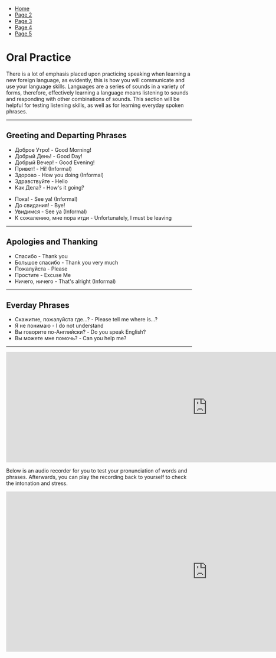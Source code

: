 <ul class="breadcrumb">
  <li><a href="https://doggo1.github.io/GIForJIF/index.html">Home</a></li>
  <li><a href="https://doggo1.github.io/GIForJIF/page2.html">Page 2</a></li>
<li><a href="https://doggo1.github.io/GIForJIF/page3.html">Page 3</a></li>
<li><a href="https://doggo1.github.io/GIForJIF/page4.html">Page 4</a></li>
<li><a href="https://doggo1.github.io/GIForJIF/page5.html">Page 5</a></li>
</ul>

<h1>Oral Practice</h1>
<p> There is a lot of emphasis placed upon practicing speaking when learning a new foreign language, as evidently, this is how you will communicate and use your language skills. Languages are a series of sounds in a variety of forms, therefore, effectively learning a language means listening to sounds and responding with other combinations of sounds. This section will be helpful for testing listening skills, as well as for learning everyday spoken phrases.</p>
<hr>
<h2>Greeting and Departing Phrases</h2>
<ul>
  <li>Доброе Утро! - Good Morning!</li>
  <li>Добрый День! - Good Day!</li>
  <li>Добрый Вечер! - Good Evening!</li>
  <li>Привет! - Hi! (Informal)</li>
  <li>Здорово - How you doing (Informal)</li>
  <li>Здравствуйте - Hello</li>
  <li>Как Дела? - How's it going?</li>
</ul>
<ul>
  <li>Пока! - See ya! (Informal)</li>
  <li>До свидания! - Bye!</li>
  <li>Увидимся - See ya (Informal)</li>
  <li>К сожалению, мне пора итди - Unfortunately, I must be leaving</li>
</ul>
<hr>
<h2>Apologies and Thanking</h2>
<ul>
  <li>Спасибо - Thank you</li>
  <li>Большое спасибо - Thank you very much</li>
  <li>Пожалуйста - Please</li>
  <li>Простите - Excuse Me</li>
  <li>Ничего, ничего - That's alright (Informal)</li>
</ul>
<hr>
<h2>Everday Phrases</h2>
<ul>
  <li>Скажитие, пожалуйста где...? - Please tell me where is...? </li>
  <li>Я не понимаю - I do not understand</li>
  <li>Вы говорите по-Английски? - Do you speak English?</li>
  <li>Вы можете мне помочь? - Can you help me?</li>
</ul>  
<hr>
<script src="https://h5p.org/sites/all/modules/h5p/library/js/h5p-resizer.js" charset="UTF-8"></script>
<iframe src="https://h5p.org/h5p/embed/166263" width="1090" height="299" frameborder="0" allowfullscreen="allowfullscreen"></iframe><script src="https://h5p.org/sites/all/modules/h5p/library/js/h5p-resizer.js" charset="UTF-8"></script>



<p>Below is an audio recorder for you to test your pronunciation of words and phrases. Afterwards, you can play the recording back to yourself to check the intonation and stress.</p>
<iframe src="https://h5p.org/h5p/embed/166240" width="1090" height="434" frameborder="0" allowfullscreen="allowfullscreen"></iframe><script src="https://h5p.org/sites/all/modules/h5p/library/js/h5p-resizer.js" charset="UTF-8"></script>





